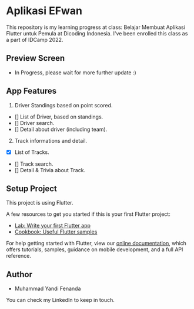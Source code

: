# Aplikasi EFwan

This repository is my learning progress at class: Belajar Membuat Aplikasi Flutter untuk Pemula at Dicoding Indonesia. I've been enrolled this class as a part of IDCamp 2022.

## Preview Screen

- In Progress, please wait for more further update :)

## App Features

1. Driver Standings based on point scored.
- [] List of Driver, based on standings.
- [] Driver search.
- [] Detail about driver (including team).

2. Track informations and detail.
- [x] List of Tracks.
- [] Track search.
- [] Detail & Trivia about Track.


## Setup Project

This project is using Flutter.

A few resources to get you started if this is your first Flutter project:

- [Lab: Write your first Flutter app](https://flutter.dev/docs/get-started/codelab)
- [Cookbook: Useful Flutter samples](https://flutter.dev/docs/cookbook)

For help getting started with Flutter, view our
[online documentation](https://flutter.dev/docs), which offers tutorials,
samples, guidance on mobile development, and a full API reference.

## Author 

- Muhammad Yandi Fenanda

You can check my LinkedIn to keep in touch.
